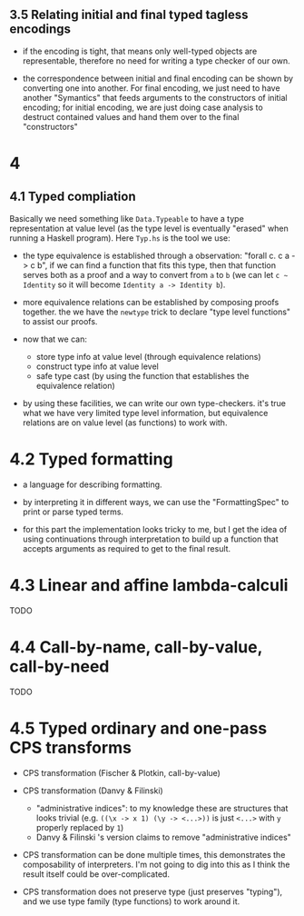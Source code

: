 ## 3.5 Relating initial and final typed tagless encodings

* if the encoding is tight, that means only well-typed objects are representable,
  therefore no need for writing a type checker of our own.

* the correspondence between initial and final encoding can be shown
  by converting one into another. For final encoding, we just need to have
  another "Symantics" that feeds arguments to the constructors of initial encoding;
  for initial encoding, we are just doing case analysis to destruct contained values
  and hand them over to the final "constructors"

# 4

## 4.1 Typed compliation

Basically we need something like `Data.Typeable` to have a type representation at value level
(as the type level is eventually "erased" when running a Haskell program). Here `Typ.hs` is the tool we use:

- the type equivalence is established through a observation: "forall c. c a -> c b",
  if we can find a function that fits this type, then that function serves both as a proof
  and a way to convert from `a` to `b` (we can let `c ~ Identity` so it will become `Identity a -> Identity b`).

- more equivalence relations can be established by composing proofs together. the we have the `newtype` trick
  to declare "type level functions" to assist our proofs.

- now that we can:

    - store type info at value level (through equivalence relations)
    - construct type info at value level
    - safe type cast (by using the function that establishes the equivalence relation)

- by using these facilities, we can write our own type-checkers.
  it's true what we have very limited type level information, but equivalence relations
  are on value level (as functions) to work with.

# 4.2 Typed formatting

- a language for describing formatting.

- by interpreting it in different ways, we can use the "FormattingSpec"
  to print or parse typed terms.

- for this part the implementation looks tricky to me, but I get the idea
  of using continuations through interpretation to build up a function
  that accepts arguments as required to get to the final result.

# 4.3 Linear and affine lambda-calculi

TODO

# 4.4 Call-by-name, call-by-value, call-by-need

TODO

# 4.5 Typed ordinary and one-pass CPS transforms

- CPS transformation (Fischer & Plotkin, call-by-value)

- CPS transformation (Danvy & Filinski)
    - "administrative indices": to my knowledge these are structures that looks trivial
      (e.g. `((\x -> x 1) (\y -> <...>))` is just `<...>` with `y` properly replaced by `1`)
    - Danvy & Filinski 's version claims to remove "administrative indices"

- CPS transformation can be done multiple times, this demonstrates
  the composability of interpreters. I'm not going to dig into this
  as I think the result itself could be over-complicated.

- CPS transformation does not preserve type (just preserves "typing"),
  and we use type family (type functions) to work around it.
